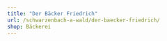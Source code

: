 ```yaml
---
title: "Der Bäcker Friedrich"
url: /schwarzenbach-a-wald/der-baecker-friedrich/
shop: Bäckerei
---
```

